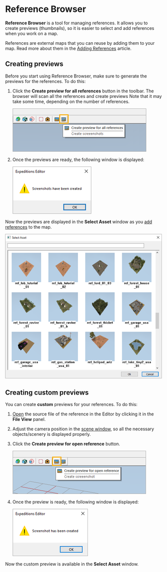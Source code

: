 # Reference Browser

**Reference Browser** is a tool for managing references. It allows you to create previews (thumbnails), so it is easier to select and add references when you work on a map.

References are external maps that you can reuse by adding them to your map. Read more about them in the [Adding References](./adding_references.md) article.

## Creating previews

Before you start using Reference Browser, make sure to generate the previews for the references. To do this:

1. Click the **Create preview for all references** button in the toolbar. The browser will scan all the references and create previews Note that it may take some time, depending on the number of references.

    ![](./media/ref_create_preview.png)

2. Once the previews are ready, the following window is displayed:

    ![](./media/screenshots_created.png)

Now the previews are displayed in the **Select Asset** window as you [add references](./adding_references.md) to the map.

![](./media/ref_select_asset.png)

## Creating custom previews

You can create **custom** previews for your references. To do this:

1.  [Open](./adding_references.md) the source file of the reference in the Editor by clicking it in the **File View** panel.

2. Adjust the camera position in the [scene window](../../getting_started/ui_overview/ui_overview.md), so all the necessary objects/scenery is displayed properly. 

3. Click the **Create preview for open reference** button.
   
    ![](./media/ref_create_custom_preview.png)

4. Once the preview is ready, the following window is displayed:
   
    ![](./media/custom_screenshot_created.png)

Now the custom preview is available in the **Select Asset** window.